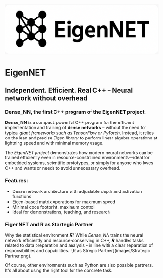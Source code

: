 ![Projekt-Banner](images/EigenNET_GitHub_Banner.png)


# EigenNET
## Independent. Efficient. Real C++ – Neural network without overhead

### Dense_NN, the first C++ program of the EigenNET project.
**Dense_NN** is a compact, powerful C++ program for the efficient implementation and training of **dense networks** – without the need for typical *giant frameworks such as TensorFlow or PyTorch*. Instead, it relies on the lean and precise *Eigen library* to perform linear algebra operations at lightning speed and with minimal memory usage.

The *EigenNET project* demonstrates how modern neural networks can be trained efficiently even in resource-constrained environments—ideal for embedded systems, scientific prototypes, or simply for anyone who loves C++ and wants or needs to avoid unnecessary overhead.

### Features:
<ul>
<li>Dense network architecture with adjustable depth and activation functions</li>
<li>Eigen-based matrix operations for maximum speed</li>
<li>Minimal code footprint, maximum control</li>
<li>Ideal for demonstrations, teaching, and research</li>
</ul>

### EigenNET and R as Startegic Partner
Why the statistical environment ***R***? While *Dense_NN* trains the neural network efficiently and resource-conserving in C++, ***R*** handles tasks related to data preparation and analysis - in line with a clear separation of responsibilities and capabilities.
![R as Stregic Partner](images/Strategic Partner.png).

Of course, other environments such as Python are also possible partners. It's all about using the right tool for the concrete task. 


